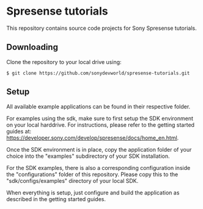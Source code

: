 # Spresense tutorials

This repository contains source code projects for Sony Spresense tutorials.

## Downloading

Clone the repository to your local drive using:
```
$ git clone https://github.com/sonydevworld/spresense-tutorials.git
```

## Setup

All available example applications can be found in their respective folder.

For examples using the sdk, make sure to first setup the SDK environment on your local harddrive. For instructions, please refer to the getting started guides at:
https://developer.sony.com/develop/spresense/docs/home_en.html.

Once the SDK environment is in place, copy the application folder of your choice into the "examples" subdirectory of your SDK installation.

For the SDK examples, there is also a corresponding configuration inside the "configurations" folder of this repository. Please copy this to the "sdk/configs/examples" directory of your local SDK.

When everything is setup, just configure and build the application as described in the getting started guides.

